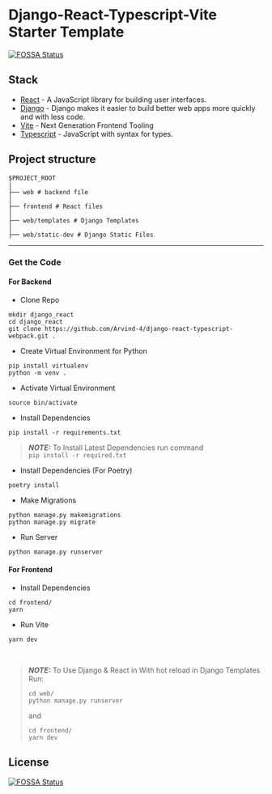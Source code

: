 # Django-React-Typescript-Vite Starter Template
[![FOSSA Status](https://app.fossa.com/api/projects/git%2Bgithub.com%2Fedsawma%2Ftestingrepo.svg?type=shield)](https://app.fossa.com/projects/git%2Bgithub.com%2Fedsawma%2Ftestingrepo?ref=badge_shield)


## Stack

- [React](https://reactjs.org/) - A JavaScript library for building user interfaces.
- [Django](https://www.djangoproject.com/) - Django makes it easier to build better web apps more quickly and with less code.
- [Vite](https://vitejs.dev/) - Next Generation Frontend Tooling
- [Typescript](https://www.typescriptlang.org/) - JavaScript with syntax for types.

## Project structure

```
$PROJECT_ROOT
│   
├── web # backend file
│   
├── frontend # React files
│   
├── web/templates # Django Templates
│   
├── web/static-dev # Django Static Files
```
---

### Get the Code

#### For Backend

- Clone Repo

```
mkdir django_react
cd django_react
git clone https://github.com/Arvind-4/django-react-typescript-webpack.git .
```
- Create Virtual Environment for Python

```
pip install virtualenv
python -m venv .
```

- Activate Virtual Environment

```
source bin/activate
```

- Install Dependencies

```
pip install -r requirements.txt
```

> **_NOTE:_**     To Install Latest Dependencies run command <br/>
> ``
> pip install -r required.txt
> ``

- Install Dependencies (For Poetry)

```
poetry install
```

- Make Migrations

```
python manage.py makemigrations
python manage.py migrate
```
- Run Server

```
python manage.py runserver
```

####  For Frontend

- Install Dependencies

```
cd frontend/
yarn
```
- Run Vite

```
yarn dev
```
<br/>


> **_NOTE:_**     To Use Django & React in With hot reload in Django Templates Run: <br/>
> ``` 
> cd web/
> python manage.py runserver
> ```
> and 
> ```
> cd frontend/
> yarn dev
> ``` 



## License
[![FOSSA Status](https://app.fossa.com/api/projects/git%2Bgithub.com%2Fedsawma%2Ftestingrepo.svg?type=large)](https://app.fossa.com/projects/git%2Bgithub.com%2Fedsawma%2Ftestingrepo?ref=badge_large)